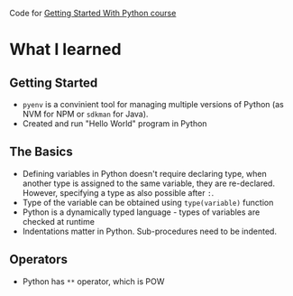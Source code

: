 Code for [Getting Started With Python course](https://www.amigoscode.com/courses/python)

# What I learned

## Getting Started

- `pyenv` is a convinient tool for managing multiple versions of Python (as NVM for NPM or `sdkman` for Java).
- Created and run "Hello World" program in Python

## The Basics

- Defining variables in Python doesn't require declaring type, when another type is assigned to the same variable, they
  are re-declared. However, specifying a type as also possible after `:`.
- Type of the variable can be obtained using `type(variable)` function
- Python is a dynamically typed language - types of variables are checked at runtime
- Indentations matter in Python. Sub-procedures need to be indented.

## Operators

- Python has `**` operator, which is POW